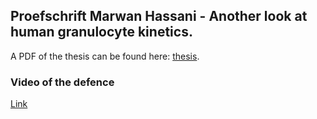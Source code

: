 ## Proefschrift Marwan Hassani - Another look at human granulocyte kinetics. 

A PDF of the thesis can be found here: [thesis](https://drive.google.com/file/d/1mmUsOXEVejN2__VAJ6VGkLMWDfzg6wug/view?usp=sharing). 

### Video of the defence

[Link](https://drive.google.com/file/d/1As2M6ONueGrXjli9tPEt-5ykolIXFwog/view?usp=sharing)


